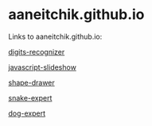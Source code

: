 # aaneitchik.github.io

Links to aaneitchik.github.io:

[digits-recognizer]

[javascript-slideshow]

[shape-drawer]

[snake-expert]

[dog-expert]

[//]: # 
[digits-recognizer]: <https://aaneitchik.github.io/digits-recognizer/>
[javascript-slideshow]: <https://aaneitchik.github.io/javascript-slideshow>
[shape-drawer]: <https://aaneitchik.github.io/shape-drawer/>
[snake-expert]: <https://aaneitchik.github.io/snake-expert/>
[dog-expert]: <https://aaneitchik.github.io/dog-expert/>
